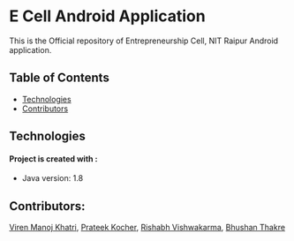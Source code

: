 # E Cell Android Application
This is the Official repository of Entrepreneurship Cell, NIT Raipur Android application.

## Table of Contents

* [Technologies](#technologies)
* [Contributors](#contributors)

## Technologies
#### Project is created with :
* Java version: 1.8



## Contributors:

[Viren Manoj Khatri](https://github.com/werainkhatri),
[Prateek Kocher](https://github.com/prateekk2001),
[Rishabh Vishwakarma](https://github.com/thepseudoartist),
[Bhushan Thakre](https://github.com/bhushan-7)
